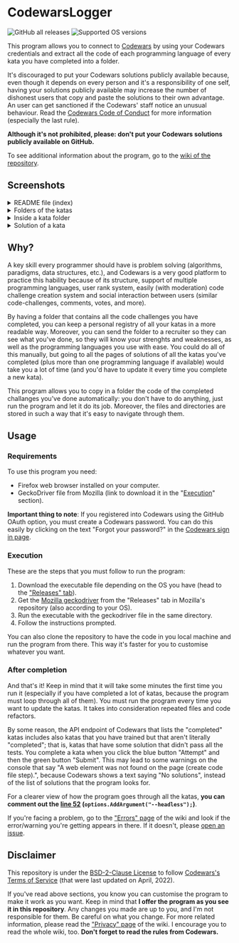 # CodewarsLogger
![GitHub all releases](https://img.shields.io/github/downloads/JoseDeFreitas/CodewarsLogger/total)
![Supported OS versions](https://img.shields.io/badge/for-Windows%2C%20MacOS%2C%20Linux-blue)

This program allows you to connect to [Codewars](https://www.codewars.com) by using your Codewars
credentials and extract all the code of each programming language of every kata you have completed
into a folder.

It's discouraged to put your Codewars solutions publicly available because, even though it depends
on every person and it's a responsibility of one self, having your solutions publicly available may
increase the number of dishonest users that copy and paste the solutions to their own advantage. An user
can get sanctioned if the Codewars' staff notice an unusual behaviour. Read the
[Codewars Code of Conduct](https://docs.codewars.com/community/rules/) for more information (especially
the last rule).

**Although it's not prohibited, please: don't put your Codewars solutions publicly available on GitHub.**

To see additional information about the program, go to the
[wiki of the repository](https://github.com/JoseDeFreitas/CodewarsLogger/wiki).

## Screenshots

<details>
   <summary>README file (index)</summary>
   <img src="https://user-images.githubusercontent.com/37962411/168847084-a6d12825-881e-414c-8ae3-0c7655c7a63a.png">
</details>

<details>
   <summary>Folders of the katas</summary>
   <img src="https://user-images.githubusercontent.com/37962411/168847279-53692969-6a12-4b2e-8ed6-85b929d49beb.png">
</details>

<details>
   <summary>Inside a kata folder</summary>
   <img src="https://user-images.githubusercontent.com/37962411/168847303-9f71d056-5888-489d-804d-12c0b330ad91.png">
</details>

<details>
   <summary>Solution of a kata</summary>
   <img src="https://user-images.githubusercontent.com/37962411/168847325-97818ed9-da90-4dda-bb41-cbaa6b04cc2c.png">
</details>

## Why?

A key skill every programmer should have is problem solving (algorithms, paradigms, data structures,
etc.), and Codewars is a very good platform to practice this hability because of its structure, support
of multiple programming languages, user rank system, easily (with moderation) code challenge creation
system and social interaction between users (similar code-challenges, comments, votes, and more).

By having a folder that contains all the code challenges you have completed, you can keep a personal
registry of all your katas in a more readable way. Moreover, you can send the folder to a recruiter so
they can see what you've done, so they will know your strenghts and weaknesses, as well as the
programming languages you use with ease. You could do all of this manually, but going to all the pages
of solutions of all the katas you've completed (plus more than one programming language if available)
would take you a lot of time (and you'd have to update it every time you complete a new kata).

This program allows you to copy in a folder the code of the completed challanges you've done
automatically: you don't have to do anything, just run the program and let it do its job. Moreover,
the files and directories are stored in such a way that it's easy to navigate through them.

## Usage

### Requirements

To use this program you need:

- Firefox web browser installed on your computer.
- GeckoDriver file from Mozilla (link to download it in the "[Execution](#execution)" section).

**Important thing to note**: If you registered into Codewars using the GitHub OAuth option, you must
create a Codewars password. You can do this easily by clicking on the text "Forgot your password?"
in the [Codewars sign in page](https://www.codewars.com/users/sign_in).

### Execution

These are the steps that you must follow to run the program:
1. Download the executable file depending on the OS you have (head to the ["Releases" tab](https://github.com/JoseDeFreitas/CodewarsLogger/releases)).
2. Get the [Mozilla geckodriver](https://github.com/mozilla/geckodriver/releases) from the "Releases" tab in Mozilla's repository (also according to your OS).
3. Run the executable with the geckodriver file in the same directory.
4. Follow the instructions prompted.

You can also clone the repository to have the code in you local machine and run the program from there.
This way it's faster for you to customise whatever you want.

### After completion

And that's it! Keep in mind that it will take some minutes the first time you run it (especially if you
have completed a lot of katas, because the program must loop through all of them). You must run the
program every time you want to update the katas. It takes into consideration repeated files and code
refactors.

By some reason, the API endpoint of Codewars that lists the "completed" katas includes also katas that
you have trained but that aren't literally "completed"; that is, katas that have some solution that didn't
pass all the tests. You complete a kata when you click the blue button "Attempt" and then the green button
"Submit". This may lead to some warnings on the console that say "A web element was not found on the page
(create code file step).", because Codewars shows a text saying "No solutions", instead of the list of
solutions that the program looks for.

For a clearer view of how the program goes through all the katas, **you can comment out the [line 52]()
(`options.AddArgument("--headless");`)**.

If you're facing a problem, go to the ["Errors" page](https://github.com/JoseDeFreitas/CodewarsLogger/wiki/Errors)
of the wiki and look if the error/warning you're getting appears in there. If it doesn't, please
[open an issue](https://github.com/JoseDeFreitas/CodewarsLogger/issues/new?assignees=&labels=bug&template=bug_report.yaml).

## Disclaimer

This repository is under the [BSD-2-Clause License](LICENSE) to follow
[Codewars's Terms of Service](https://www.codewars.com/about/terms-of-service) (that were last updated
on April, 2022).

If you've read above sections, you know you can customise the program to make it work as you want. Keep in
mind that **I offer the program as you see it in this repository**. Any changes you made are up to you,
and I'm not responsible for them. Be careful on what you change. For more related information, please read
the ["Privacy" page](https://github.com/JoseDeFreitas/CodewarsLogger/wiki/Privacy) of the wiki. I
encourage you to read the whole wiki, too. **Don't forget to read the rules from Codewars.**
